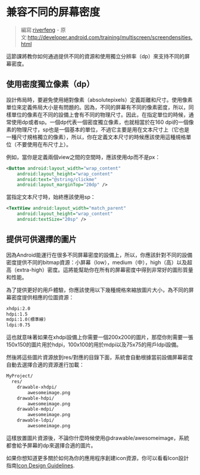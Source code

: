 # 兼容不同的屏幕密度

> 編寫:[riverfeng](https://github.com/riverfeng) - 原文:<http://developer.android.com/training/multiscreen/screendensities.html>

這節課將教你如何通過提供不同的資源和使用獨立分辨率（dp）來支持不同的屏幕密度。

## 使用密度獨立像素（dp）

設計佈局時，要避免使用絕對像素（absolutepixels）定義距離和尺寸。使用像素單位來定義佈局大小是有問題的。因為，不同的屏幕有不同的像素密度，所以，同樣單位的像素在不同的設備上會有不同的物理尺寸。因此，在指定單位的時候，通常使用dp或者sp。一個dp代表一個密度獨立像素，也就相當於在160 dpi的一個像素的物理尺寸，sp也是一個基本的單位，不過它主要是用在文本尺寸上（它也是一種尺寸規格獨立的像素），所以，你在定義文本尺寸的時候應該使用這種規格單位（不要使用在布尺寸上）。

例如，當你是定義兩個view之間的空間時，應該使用dp而不是px：
```xml
<Button android:layout_width="wrap_content"
    android:layout_height="wrap_content"
    android:text="@string/clickme"
    android:layout_marginTop="20dp" />
```
當指定文本尺寸時，始終應該使用sp：
```xml
<TextView android:layout_width="match_parent"
    android:layout_height="wrap_content"
    android:textSize="20sp" />
```

## 提供可供選擇的圖片

因為Android能運行在很多不同屏幕密度的設備上，所以，你應該針對不同的設備密度提供不同的bitmap資源：小屏幕（low），medium（中），high（高）以及超高（extra-high）密度。這將能幫助你在所有的屏幕密度中得到非常好的圖形質量和性能。

為了提供更好的用戶體驗，你應該使用以下幾種規格來縮放圖片大小，為不同的屏幕密度提供相應的位圖資源：
```xml
xhdpi:2.0
hdpi:1.5
mdpi:1.0(標準線)
ldpi:0.75
```

這也就意味著如果在xhdpi設備上你需要一個200x200的圖片，那麼你則需要一張150x150的圖片用於hdpi，100x100的用於mdpi以及75x75的用戶ldpi設備。

然後將這些圖片資源放到res/對應的目錄下面，系統會自動根據當前設備屏幕密度自動去選擇合適的資源進行加載：
```xml
MyProject/
  res/
    drawable-xhdpi/
        awesomeimage.png
    drawable-hdpi/
        awesomeimage.png
    drawable-mdpi/
        awesomeimage.png
    drawable-ldpi/
        awesomeimage.png
```
這樣放置圖片資源後，不論你什麼時候使用@drawable/awesomeimage，系統都會給予屏幕的dp來選擇合適的圖片。

如果你想知道更多關於如何為你的應用程序創建icon資源，你可以看看Icon設計指南[Icon Design Guidelines](http://developer.android.com/guide/practices/ui_guidelines/icon_design.html).
